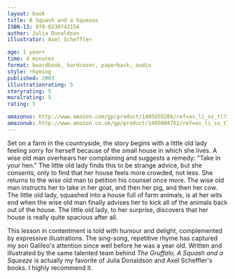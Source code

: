 ```yaml
---
layout: book
title: A Squash and a Squeeze
ISBN-13: 978-0230742154
author: Julia Donaldson
illustrator: Axel Scheffler

age: 1 year+
time: 4 minutes
format: boardbook, hardcover, paperback, audio
style: rhyming
published: 2003
illustrationrating: 5
storyrating: 5
moralrating: 5
rating: 5

amazonus: http://www.amazon.com/gp/product/1405055286/ref=as_li_ss_tl?ie=UTF8&tag=chilslitere0b-20&linkCode=as2&camp=217145&creative=399349&creativeASIN=1405055286
amazonuk: http://www.amazon.co.uk/gp/product/1405004762/ref=as_li_ss_tl?ie=UTF8&tag=chilsliterevi-21&linkCode=as2&camp=1634&creative=19450&creativeASIN=1405004762
---
```


Set on a farm in the countryside, the story begins with a little old lady feeling sorry for herself because of the small house in which she lives. A wise old man overhears her complaining and suggests a remedy: "Take in your hen." The little old lady finds this to be strange advice, but she consents, only to find that her house feels more crowded, not less. She returns to the wise old man to petition his counsel once more. The wise old man instructs her to take in her goat, and then her pig, and then her cow. The little old lady, squashed into a house full of farm animals, is at her wits end when the wise old man finally advises her to kick all of the animals back out of the house. The little old lady, to her surprise, discovers that her house is really quite spacious after all.

This lesson in contentment is told with humour and delight, complemented by expressive illustrations. The sing-song, repetitive rhyme has captured my son Galileo's attention since well before he was a year old. Written and illustrated by the same talented team behind *The Gruffalo,* *A Squash and a Squeeze* is actually my favorite of Julia Donaldson and Axel Scheffler's books. I highly recommend it.